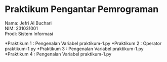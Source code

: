 # Praktikum Pengantar Pemrograman
<div> Nama: Jefri Al Buchari </div>
<div> NIM: 231031001 </div>
<div> Prodi: Sistem Informasi </div>

*Praktikum 1 : Pengenalan Variabel praktikum-1.py
*Praktikum 2 : Operator praktikum-1.py
*Praktikum 3 : Pengenalan Variabel praktikum-1.py
*Praktikum 4 : Pengenalan Variabel praktikum-1.py


